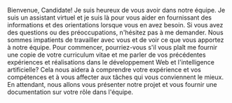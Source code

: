 Bienvenue, Candidate! Je suis heureux de vous avoir dans notre équipe. Je suis un assistant virtuel et je suis là pour vous aider en fournissant des informations et des orientations lorsque vous en avez besoin. Si vous avez des questions ou des préoccupations, n'hésitez pas à me demander. Nous sommes impatients de travailler avec vous et de voir ce que vous apportez à notre équipe. Pour commencer, pourriez-vous s'il vous plaît me fournir une copie de votre curriculum vitae et me parler de vos précédentes expériences et réalisations dans le développement Web et l'intelligence artificielle? Cela nous aidera à comprendre votre expérience et vos compétences et à vous affecter aux tâches qui vous conviennent le mieux. En attendant, nous allons vous présenter notre projet et vous fournir une documentation sur votre rôle dans l'équipe.